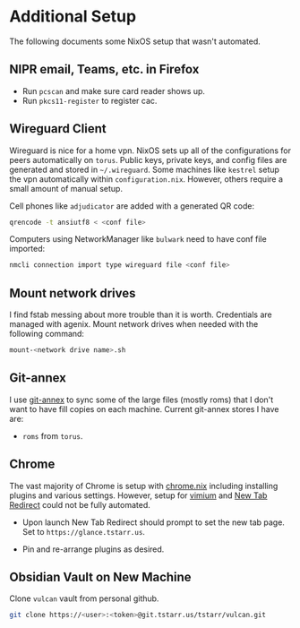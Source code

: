# Additional Setup

The following documents some NixOS setup that wasn't automated.

## NIPR email, Teams, etc. in Firefox

- Run `pcscan` and make sure card reader shows up.
- Run `pkcs11-register` to register cac.

## Wireguard Client

Wireguard is nice for a home vpn. NixOS sets up all of the configurations for 
peers automatically on `torus`. Public keys, private keys, and config files are
generated and stored in `~/.wireguard`. Some machines like `kestrel` setup the 
vpn automatically within `configuration.nix`. However, others require a small
amount of manual setup.

Cell phones like `adjudicator` are added with a generated QR code:

```bash
qrencode -t ansiutf8 < <conf file>
```

Computers using NetworkManager like `bulwark` need to have conf file imported:

```bash
nmcli connection import type wireguard file <conf file>
```

## Mount network drives

I find fstab messing about more trouble than it is worth. Credentials are managed
with agenix. Mount network drives when needed with the following command:

```bash
mount-<network drive name>.sh
```

## Git-annex

I use [git-annex](https://git-annex.branchable.com/walkthrough/) to sync some 
of the large files (mostly roms) that I don't want to have fill copies on each 
machine. Current git-annex stores I have are:

- `roms` from `torus`.

## Chrome

The vast majority of Chrome is setup with [chrome.nix](./optional/modules/programs/chrome.nix)
including installing plugins and various settings. However, setup for [vimium](https://chromewebstore.google.com/detail/vimium/dbepggeogbaibhgnhhndojpepiihcmeb)
and [New Tab Redirect](https://chromewebstore.google.com/detail/new-tab-redirect/icpgjfneehieebagbmdbhnlpiopdcmna)
could not be fully automated.

- Upon launch New Tab Redirect should prompt to set the new tab page. 
Set to `https://glance.tstarr.us`.

- Pin and re-arrange plugins as desired.

## Obsidian Vault on New Machine

Clone `vulcan` vault from personal github.

```bash
git clone https://<user>:<token>@git.tstarr.us/tstarr/vulcan.git
```
